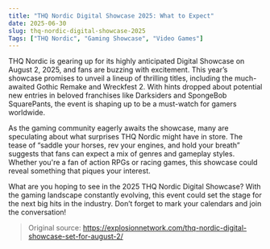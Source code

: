 ```yaml
---
title: "THQ Nordic Digital Showcase 2025: What to Expect"
date: 2025-06-30
slug: thq-nordic-digital-showcase-2025
Tags: ["THQ Nordic", "Gaming Showcase", "Video Games"]
---
```


THQ Nordic is gearing up for its highly anticipated Digital Showcase on August 2, 2025, and fans are buzzing with excitement. This year’s showcase promises to unveil a lineup of thrilling titles, including the much-awaited Gothic Remake and Wreckfest 2. With hints dropped about potential new entries in beloved franchises like Darksiders and SpongeBob SquarePants, the event is shaping up to be a must-watch for gamers worldwide.

As the gaming community eagerly awaits the showcase, many are speculating about what surprises THQ Nordic might have in store. The tease of “saddle your horses, rev your engines, and hold your breath” suggests that fans can expect a mix of genres and gameplay styles. Whether you're a fan of action RPGs or racing games, this showcase could reveal something that piques your interest.

What are you hoping to see in the 2025 THQ Nordic Digital Showcase? With the gaming landscape constantly evolving, this event could set the stage for the next big hits in the industry. Don’t forget to mark your calendars and join the conversation!

> Original source: https://explosionnetwork.com/thq-nordic-digital-showcase-set-for-august-2/